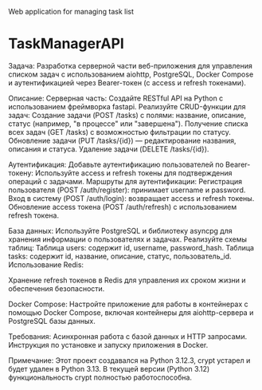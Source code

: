 Web application for managing task list
# TaskManagerAPI

Задача:
Разработка серверной части веб-приложения для управления списком задач с использованием aiohttp, PostgreSQL, Docker Compose и аутентификацией через Bearer-токен (с access и refresh токенами).

Описание:
Серверная часть:
Создайте RESTful API на Python с использованием фреймворка fastapi.
Реализуйте CRUD-функции для задач:
Создание задачи (POST /tasks) с полями: название, описание, статус (например, "в процессе" или "завершена").
Получение списка всех задач (GET /tasks) с возможностью фильтрации по статусу.
Обновление задачи (PUT /tasks/{id}) — редактирование названия, описания и статуса.
Удаление задачи (DELETE /tasks/{id}).

Аутентификация:
Добавьте аутентификацию пользователей по Bearer-токену:
Используйте access и refresh токены для подтверждения операций с задачами.
Маршруты для аутентификации:
Регистрация пользователя (POST /auth/register): принимает username и password.
Вход в систему (POST /auth/login): возвращает access и refresh токены.
Обновление access токена (POST /auth/refresh) с использованием refresh токена.

База данных:
Используйте PostgreSQL и библиотеку asyncpg для хранения информации о пользователях и задачах.
Реализуйте схемы таблиц:
Таблица users: содержит id, username, password_hash.
Таблица tasks: содержит id, название, описание, статус, пользователь_id.
Использование Redis:

Хранение refresh токенов в Redis для управления их сроком жизни и обеспечения безопасности.

Docker Compose:
Настройте приложение для работы в контейнерах с помощью Docker Compose, включая контейнеры для aiohttp-сервера и PostgreSQL базы данных.

Требования:
Асинхронная работа с базой данных и HTTP запросами.
Инструкция по установке и запуску приложения в Docker.

Примечание: Этот проект создавался на Python 3.12.3,
crypt устарел и будет удален в Python 3.13.
В текущей версии (Python 3.12) функциональность crypt 
полностью работоспособна.
